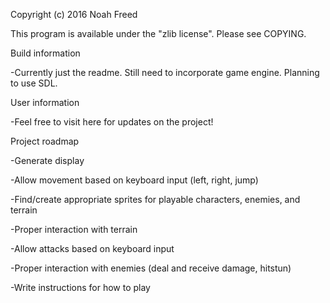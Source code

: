 
Copyright (c) 2016 Noah Freed

This program is available under the "zlib license". Please see COPYING.

Build information

-Currently just the readme. Still need to incorporate game engine. Planning to use SDL.



User information

-Feel free to visit here for updates on the project!



Project roadmap

-Generate display

-Allow movement based on keyboard input (left, right, jump)

-Find/create appropriate sprites for playable characters, enemies, and terrain

-Proper interaction with terrain

-Allow attacks based on keyboard input

-Proper interaction with enemies (deal and receive damage, hitstun)

-Write instructions for how to play
